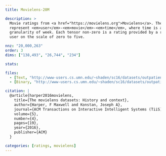 ```yaml
---
title: Movielens-20M

description: >
  Movie ratings from <a href="https://movielens.org">Movielens</a>. The modes
  represent <em>user</em>-<em>movie</em>-<em>time</em>, where time is at the
  granularity of week. Each tensor non-zero is a rating provided by a real
  user on the scale of zero to five.

nnz: "20,000,263"
order: 3
dims: ["138,493", "26,744", "234"]

stats:

files:
  - [Text, "http://www-users.cs.umn.edu/~shaden/sc16/datasets/outpatient3_train.tns"]
  - [Binary, "http://www-users.cs.umn.edu/~shaden/sc16/datasets/outpatient3_train.bin"]

citation: |
  @article{harper2016movielens,
    title={The movielens datasets: History and context},
    author={Harper, F Maxwell and Konstan, Joseph A},
    journal={ACM Transactions on Interactive Intelligent Systems (TiiS)},
    volume={5},
    number={4},
    pages={19},
    year={2016},
    publisher={ACM}
  }

categories: [ratings, movielens]
---
```

